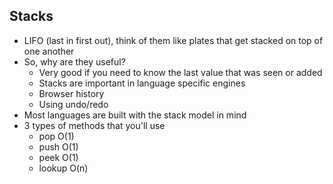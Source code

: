 ## Stacks
- LIFO (last in first out), think of them like plates that get stacked on top of one another
- So, why are they useful?
  - Very good if you need to know the last value that was seen or added
  - Stacks are important in language specific engines
  - Browser history
  - Using undo/redo
- Most languages are built with the stack model in mind
- 3 types of methods that you'll use
  - pop O(1)
  - push O(1)
  - peek O(1)
  - lookup O(n)